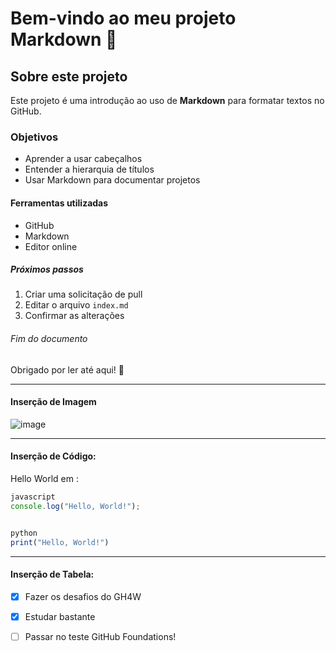 # Bem-vindo ao meu projeto Markdown 👋

## Sobre este projeto

Este projeto é uma introdução ao uso de **Markdown** para formatar textos no GitHub.

### Objetivos

- Aprender a usar cabeçalhos
- Entender a hierarquia de títulos
- Usar Markdown para documentar projetos

#### Ferramentas utilizadas

- GitHub
- Markdown
- Editor online

##### Próximos passos

1. Criar uma solicitação de pull
2. Editar o arquivo `index.md`
3. Confirmar as alterações

###### Fim do documento

Obrigado por ler até aqui! 🙌

----

#### Inserção de Imagem

![image](https://github.com/user-attachments/assets/b9589b46-cf9a-4256-8166-4ee8daa36b33)

-----

#### Inserção de Código:

Hello World em :
```javascript
javascript
console.log("Hello, World!");


python
print("Hello, World!")
```
---

#### Inserção de Tabela:

- [X] Fazer os desafios do GH4W
- [X] Estudar bastante
- [ ] Passar no teste GitHub Foundations!


